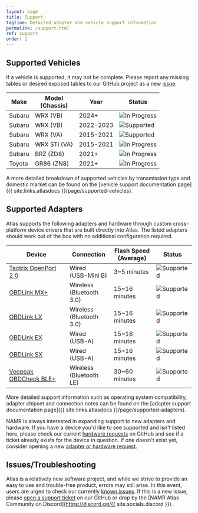 ```yaml
---
layout: page
title: Support
tagline: Detailed adapter and vehicle support information
permalink: /support.html
ref: support
order: 1
---
```


## Supported Vehicles

If a vehicle is supported, it may not be complete. Please report any missing tables or desired exposed tables to our GitHub project as a new [issue](https://github.com/atlas-tuning/atlas-public/issue). 

| Make   | Model<br>(Chassis) | Year      | Status |
|--------|--------------------|-----------|--------|
| Subaru | WRX (VB)     | 2024+      | ![In Progress](https://flat.badgen.net/badge/icon/In%20Progress?label&color=blue) |
| Subaru | WRX (VB)     | 2022-2023      | ![Supported](https://flat.badgen.net/badge/icon/Supported?label&color=green) |
| Subaru | WRX (VA)     | 2015-2021 | ![Supported](https://flat.badgen.net/badge/icon/Supported?label&color=green) |
| Subaru | WRX STi (VA) | 2015-2021 | ![In Progress](https://flat.badgen.net/badge/icon/In%20Progress?label&color=blue) |
| Subaru | BRZ (ZD8) | 2021+     | ![In Progress](https://flat.badgen.net/badge/icon/In%20Progress?label&color=blue) |
| Toyota | GR86 (ZN8) | 2021+     | ![In Progress](https://flat.badgen.net/badge/icon/In%20Progress?label&color=blue) |

A more detailed breakdown of supported vehicles by transmission type and domestic market can be found on the [vehicle support documentation page]({{ site.links.atlasdocs }}/page/supported-vehicles).

## Supported Adapters

Atlas supports the following adapters and hardware through custom cross-platform device drivers that are built directly into Atlas. The listed adapters should work out of the box with no additional configuration required.

| Device               | Connection | Flash Speed<br>(Average) | Status           |
|----------------------|------------|--------------------------|------------------|
| [Tactrix OpenPort 2.0](https://www.tactrix.com/index.php?page=shop.product_details&flypage=flypage.tpl&product_id=17&category_id=6&option=com_virtuemart&Itemid=53&redirected=1&Itemid=53) | Wired<br>(USB-Mini B) | 3~5 minutes | ![Supported](https://flat.badgen.net/badge/icon/Supported?label&color=green) |
| [OBDLink MX+](https://www.obdlink.com/products/obdlink-mxp/) | Wireless<br>(Bluetooth 3.0) | 15~16 minutes | ![Supported](https://flat.badgen.net/badge/icon/Supported?label&color=green) |
| [OBDLink LX](https://www.obdlink.com/products/obdlink-lx/) | Wireless<br>(Bluetooth 3.0) | 15~16 minutes | ![Supported](https://flat.badgen.net/badge/icon/Supported?label&color=green) |
| [OBDLink EX](https://www.obdlink.com/products/obdlink-ex/) | Wired<br>(USB-A) | 15~16 minutes | ![Supported](https://flat.badgen.net/badge/icon/Supported?label&color=green) |
| [OBDLink SX](https://www.obdlink.com/products/obdlink-sx/) | Wired<br>(USB-A) | 15~16 minutes | ![Supported](https://flat.badgen.net/badge/icon/Supported?label&color=green) |
| [Veepeak OBDCheck BLE+](https://www.amazon.com/dp/B076XVQMVS) | Wireless<br>(Bluetooth LE) | 30~60 minutes | ![Supported](https://flat.badgen.net/badge/icon/Supported?label&color=green) |

More detailed support information such as operating system compatibility, adapter chipset and connection notes can be found on the [adapter support documentation page]({{ site.links.atlasdocs }}/page/supported-adapters).

NAMR is always interested in expanding support to new adapters and hardware. If you have a device you'd like to see supported and isn't listed here, please check our current [hardware requests](https://github.com/atlas-tuning/atlas-public/labels/hardware%20request) on GitHub and see if a ticket already exists for the device in question. If one doesn't exist yet, consider opening a new [adapter or hardware request](https://github.com/atlas-tuning/atlas-public/issues/new?labels=hardware%20request&template=adapter_request.md&title=).

## Issues/Troubleshooting

Atlas is a relatively new software project, and while we strive to provide an easy to use and trouble-free product, errors may still arise. In this event, users are urged to check our currently [known issues](https://github.com/atlas-tuning/atlas-public/labels/bug). If this is a new issue, please [open a support ticket](https://github.com/atlas-tuning/atlas-public/issues/new?labels=bug&template=bug_report.md) on our GitHub or drop by the [NAMR Atlas Community on Discord](https://discord.gg/{{ site.socials.discord }}).
